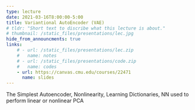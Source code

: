 ```yaml
---
type: lecture
date: 2021-03-16T8:00:00-5:00
title: Variantional AutoEncoder (VAE)
# tldr: "Short text to discribe what this lecture is about."
# thumbnail: /static_files/presentations/lec.jpg
hide_from_announcments: true
links: 
    # - url: /static_files/presentations/lec.zip
    #   name: notes
    # - url: /static_files/presentations/code.zip
    #   name: codes
    - url: https://canvas.cmu.edu/courses/22471
      name: slides
---
```

<!-- **Suggested Readings:**
- [Readings 1](http://example.com)
- [Readings 2](http://example.com) -->
The Simplest Autoencoder, Nonlinearity, Learning Dictionaries, NN used to perform linear or nonlinear PCA